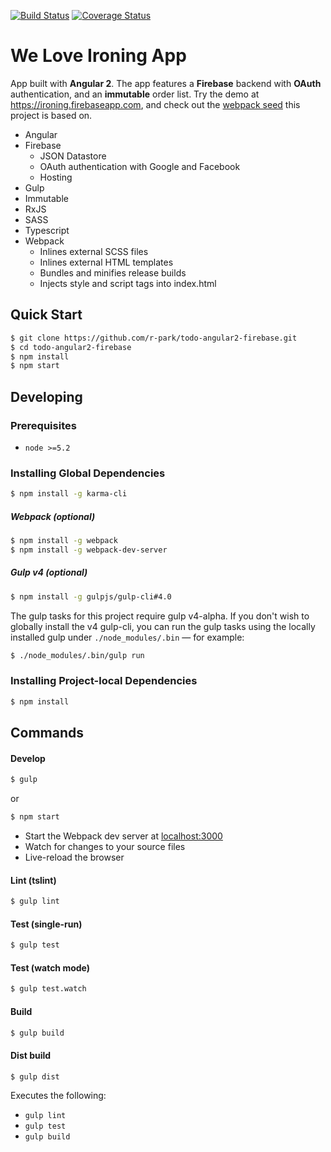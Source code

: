 [![Build Status](https://travis-ci.org/AlexZhidkov/Ironing.svg?branch=master)](https://travis-ci.org/AlexZhidkov/Ironing)
[![Coverage Status](https://coveralls.io/repos/github/AlexZhidkov/Ironing/badge.svg?branch=master)](https://coveralls.io/github/AlexZhidkov/Ironing?branch=master)

# We Love Ironing App
App built with **Angular 2**. The app features a **Firebase** backend with **OAuth** authentication, and an **immutable** order list. Try the demo at <a href="https://ironing.firebaseapp.com" target="_blank">https://ironing.firebaseapp.com</a>, and check out the <a href="https://github.com/r-park/angular2-webpack-seed" target="_blank">webpack seed</a> this project is based on.

- Angular
- Firebase
  - JSON Datastore
  - OAuth authentication with Google and Facebook
  - Hosting
- Gulp
- Immutable
- RxJS
- SASS
- Typescript
- Webpack
  - Inlines external SCSS files
  - Inlines external HTML templates
  - Bundles and minifies release builds
  - Injects style and script tags into index.html


## Quick Start
```bash
$ git clone https://github.com/r-park/todo-angular2-firebase.git
$ cd todo-angular2-firebase
$ npm install
$ npm start
```


## Developing
### Prerequisites
- `node >=5.2`

### Installing Global Dependencies
```bash
$ npm install -g karma-cli
```

##### Webpack (optional)
```bash
$ npm install -g webpack
$ npm install -g webpack-dev-server
```

##### Gulp v4 (optional)
```bash
$ npm install -g gulpjs/gulp-cli#4.0
```
The gulp tasks for this project require gulp v4-alpha. If you don't wish to globally install the v4 gulp-cli, you can run the gulp tasks using the locally installed gulp under `./node_modules/.bin` — for example:
```bash
$ ./node_modules/.bin/gulp run
```


### Installing Project-local Dependencies
```bash
$ npm install
```


## Commands
#### Develop
```bash
$ gulp
```
or
```bash
$ npm start
```
- Start the Webpack dev server at <a href="http://localhost:3000" target="_blank">localhost:3000</a>
- Watch for changes to your source files
- Live-reload the browser

#### Lint (tslint)
```bash
$ gulp lint
```

#### Test (single-run)
```bash
$ gulp test
```

#### Test (watch mode)
```bash
$ gulp test.watch
```

#### Build
```bash
$ gulp build
```

#### Dist build
```bash
$ gulp dist
```
Executes the following:
- `gulp lint`
- `gulp test`
- `gulp build`
